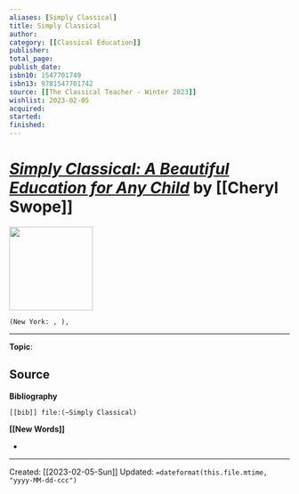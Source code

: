 ```yaml
---
aliases: [Simply Classical]
title: Simply Classical
author: 
category: [[Classical Education]]
publisher: 
total_page: 
publish_date: 
isbn10: 1547701749
isbn13: 9781547701742
source: [[The Classical Teacher - Winter 2023]]
wishlist: 2023-02-05
acquired: 
started: 
finished: 
---
```

# *[Simply Classical: A Beautiful Education for Any Child]()* by [[Cheryl Swope]]

<img src="http://books.google.com/books/content?id=2PTyyQEACAAJ&printsec=frontcover&img=1&zoom=1&source=gbs_api" width=150>

`(New York: , ), `



--- 
**Topic**: 

**Source**
- 

**Bibliography**

```query
[[bib]] file:(~Simply Classical)
```
 

**[[New Words]]**

- 

---
Created: [[2023-02-05-Sun]]
Updated: `=dateformat(this.file.mtime, "yyyy-MM-dd-ccc")`